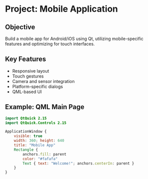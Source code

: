 # Project: Mobile Application

## Objective
Build a mobile app for Android/iOS using Qt, utilizing mobile-specific features and optimizing for touch interfaces.

## Key Features
- Responsive layout
- Touch gestures
- Camera and sensor integration
- Platform-specific dialogs
- QML-based UI

## Example: QML Main Page
```qml
import QtQuick 2.15
import QtQuick.Controls 2.15

ApplicationWindow {
    visible: true
    width: 360; height: 640
    title: "Mobile App"
    Rectangle {
        anchors.fill: parent
        color: "#fafafa"
        Text { text: "Welcome!"; anchors.centerIn: parent }
    }
}
```
